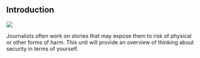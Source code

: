 ## Introduction
![](recap.png)

Journalists often work on stories that may expose them to risk of physical or other forms of harm. This unit will provide an overview of thinking about security in terms of yourself.

